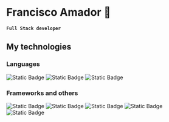 <h1>Francisco Amador 🌌</h1>

**`Full Stack developer`**

<h2>My technologies</h2>

<h3>Languages</h3>

![Static Badge](https://img.shields.io/badge/Html-orange?style=for-the-badge&logo=HTML5&logoColor=white)
![Static Badge](https://img.shields.io/badge/Javascript-gray?style=for-the-badge&logo=JavaScript)
![Static Badge](https://img.shields.io/badge/Typescript-blue?style=for-the-badge&logo=Typescript&logoColor=white)

<h3>Frameworks and others</h3>

![Static Badge](https://img.shields.io/badge/Next.js-black?style=for-the-badge&logo=Next.js)
![Static Badge](https://img.shields.io/badge/react-blue?style=for-the-badge&logo=react&logoColor=white)
![Static Badge](https://img.shields.io/badge/Tailwind%20css-%2361DAFB?style=for-the-badge&logo=Tailwind%20css&logoColor=white)
![Static Badge](https://img.shields.io/badge/Node.js-%235FA04E?style=for-the-badge&logo=Node.js&logoColor=white)
![Static Badge](https://img.shields.io/badge/Svelte-%23FF3E00?style=for-the-badge&logo=Svelte&logoColor=white)

